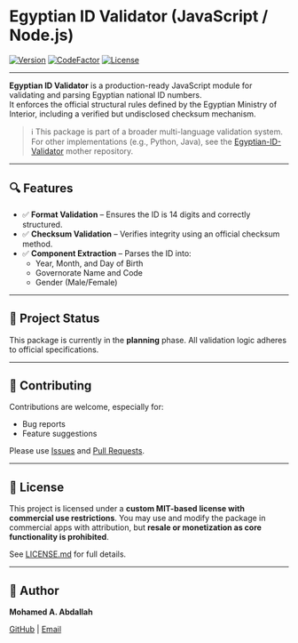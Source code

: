 # Egyptian ID Validator (JavaScript / Node.js)

[![Version](https://img.shields.io/npm/v/egyptian-id-validator)](https://www.npmjs.com/package/egyptian-id-validator)
[![CodeFactor](https://www.codefactor.io/repository/github/mohamedaabdallah/egyptian-id-validator-npm/badge)](https://www.codefactor.io/repository/github/mohamedaabdallah/egyptian-id-validator-npm)
[![License](https://img.shields.io/badge/license-MIT--Custom-blue)](LICENSE.md)


---

**Egyptian ID Validator** is a production-ready JavaScript module for validating and parsing Egyptian national ID numbers.  
It enforces the official structural rules defined by the Egyptian Ministry of Interior, including a verified but undisclosed checksum mechanism.

> ℹ️ This package is part of a broader multi-language validation system.  
> For other implementations (e.g., Python, Java), see the [Egyptian-ID-Validator](https://github.com/MohamedAAbdallah/Egyptian-ID-Validator) mother repository.

---

## 🔍 Features

- ✅ **Format Validation** – Ensures the ID is 14 digits and correctly structured.
- ✅ **Checksum Validation** – Verifies integrity using an official checksum method.
- ✅ **Component Extraction** – Parses the ID into:
  - Year, Month, and Day of Birth
  - Governorate Name and Code
  - Gender (Male/Female)

---

## 📁 Project Status

This package is currently in the **planning** phase.
All validation logic adheres to official specifications.

---

## 🤝 Contributing

Contributions are welcome, especially for:

- Bug reports
- Feature suggestions

Please use [Issues](https://github.com/MohamedAAbdallah/Egyptian-ID-Validator-Npm/issues) and [Pull Requests](https://github.com/MohamedAAbdallah/Egyptian-ID-Validator-Npm/pulls).

---

## 📄 License

This project is licensed under a **custom MIT-based license with commercial use restrictions**.
You may use and modify the package in commercial apps with attribution, but **resale or monetization as core functionality is prohibited**.

See [LICENSE.md](LICENSE.md) for full details.

---

## 👤 Author

**Mohamed A. Abdallah**

[GitHub](https://github.com/MohamedAAbdallah) | [Email](mailto:eng.mohamed.a.abdallah@gmail.com)
